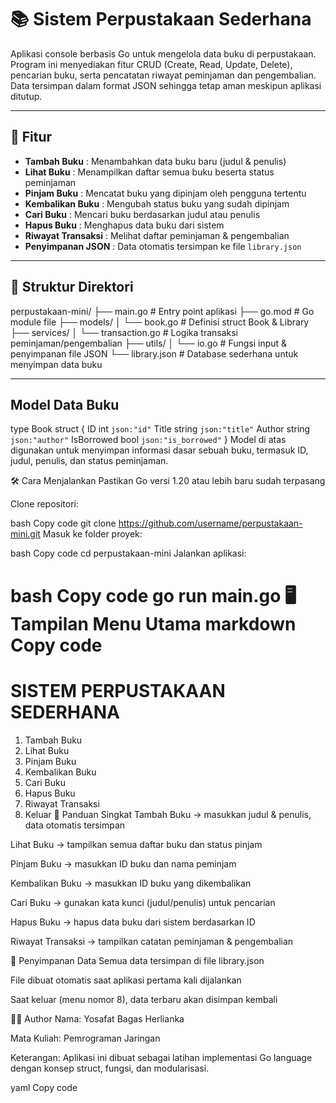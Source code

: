 # 📚 Sistem Perpustakaan Sederhana

Aplikasi console berbasis Go untuk mengelola data buku di perpustakaan.  
Program ini menyediakan fitur CRUD (Create, Read, Update, Delete), pencarian buku, serta pencatatan riwayat peminjaman dan pengembalian.  
Data tersimpan dalam format JSON sehingga tetap aman meskipun aplikasi ditutup.

---

## 🚀 Fitur

- **Tambah Buku** : Menambahkan data buku baru (judul & penulis)  
- **Lihat Buku** : Menampilkan daftar semua buku beserta status peminjaman  
- **Pinjam Buku** : Mencatat buku yang dipinjam oleh pengguna tertentu  
- **Kembalikan Buku** : Mengubah status buku yang sudah dipinjam  
- **Cari Buku** : Mencari buku berdasarkan judul atau penulis  
- **Hapus Buku** : Menghapus data buku dari sistem  
- **Riwayat Transaksi** : Melihat daftar peminjaman & pengembalian  
- **Penyimpanan JSON** : Data otomatis tersimpan ke file `library.json`

---

## 📂 Struktur Direktori

perpustakaan-mini/
├── main.go              # Entry point aplikasi
├── go.mod               # Go module file
├── models/
│   └── book.go          # Definisi struct Book & Library
├── services/
│   └── transaction.go   # Logika transaksi peminjaman/pengembalian
├── utils/
│   └── io.go            # Fungsi input & penyimpanan file JSON
└── library.json         # Database sederhana untuk menyimpan data buku

---

## Model Data Buku

type Book struct {
    ID         int    `json:"id"`
    Title      string `json:"title"`
    Author     string `json:"author"`
    IsBorrowed bool   `json:"is_borrowed"`
}
Model di atas digunakan untuk menyimpan informasi dasar sebuah buku, termasuk ID, judul, penulis, dan status peminjaman.

🛠️ Cara Menjalankan
Pastikan Go versi 1.20 atau lebih baru sudah terpasang

Clone repositori:

bash
Copy code
git clone https://github.com/username/perpustakaan-mini.git
Masuk ke folder proyek:

bash
Copy code
cd perpustakaan-mini
Jalankan aplikasi:

bash
Copy code
go run main.go
🖥️ Tampilan Menu Utama
markdown
Copy code
================================
SISTEM PERPUSTAKAAN SEDERHANA
================================
1. Tambah Buku
2. Lihat Buku
3. Pinjam Buku
4. Kembalikan Buku
5. Cari Buku
6. Hapus Buku
7. Riwayat Transaksi
8. Keluar
📖 Panduan Singkat
Tambah Buku → masukkan judul & penulis, data otomatis tersimpan

Lihat Buku → tampilkan semua daftar buku dan status pinjam

Pinjam Buku → masukkan ID buku dan nama peminjam

Kembalikan Buku → masukkan ID buku yang dikembalikan

Cari Buku → gunakan kata kunci (judul/penulis) untuk pencarian

Hapus Buku → hapus data buku dari sistem berdasarkan ID

Riwayat Transaksi → tampilkan catatan peminjaman & pengembalian

💾 Penyimpanan Data
Semua data tersimpan di file library.json

File dibuat otomatis saat aplikasi pertama kali dijalankan

Saat keluar (menu nomor 8), data terbaru akan disimpan kembali

👨‍💻 Author
Nama: Yosafat Bagas Herlianka

Mata Kuliah: Pemrograman Jaringan

Keterangan: Aplikasi ini dibuat sebagai latihan implementasi Go language dengan konsep struct, fungsi, dan modularisasi.

yaml
Copy code
